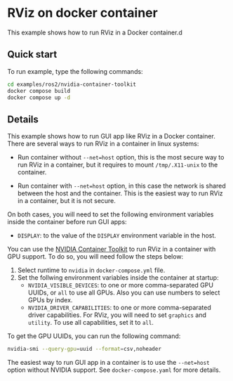 # RViz on docker container

This example shows how to run RViz in a Docker container.d

## Quick start

To run example, type the following commands:

```bash
cd examples/ros2/nvidia-container-toolkit
docker compose build
docker compose up -d
```

## Details

This example shows how to run GUI app like RViz in a Docker container. There
are several ways to run RViz in a container in linux systems:

- Run container without `--net=host` option, this is the most secure way to run
  RViz in a container, but it requires to mount `/tmp/.X11-unix` to the
  container.

- Run container with `--net=host` option, in this case the network is shared
  between the host and the container. This is the easiest way to run RViz in a
  container, but it is not secure.

On both cases, you will need to set the following environment variables inside
the container before run GUI apps:

- `DISPLAY`: to the value of the `DISPLAY` environment variable in the host.


You can use the [NVIDIA Container Toolkit] to run RViz in a container with GPU
support. To do so, you will need follow the steps below:

1. Select runtime to `nvidia` in `docker-compose.yml` file.
2. Set the follwing environment variables inside the container at startup:
    - `NVIDIA_VISIBLE_DEVICES`: to one or more comma-separated GPU UUIDs, or
       `all` to use all GPUs. Also you can use numbers to select GPUs by index.
    - `NVIDIA_DRIVER_CAPABILITIES`: to one or more comma-separated driver
       capabilities. For RViz, you will need to set `graphics` and `utility`. To
       use all capabilities, set it to `all`.

To get the GPU UUIDs, you can run the following command:

```bash
nvidia-smi --query-gpu=uuid --format=csv,noheader
```

The easiest way to run GUI app in a container is to use the `--net=host` option
without NVIDIA support. See `docker-compose.yaml` for more details.


[NVIDIA Container Toolkit]:
  https://docs.nvidia.com/datacenter/cloud-native/container-toolkit/latest/user-guide.html
